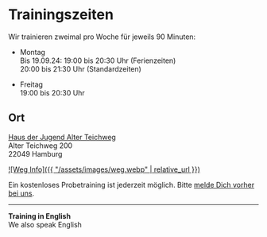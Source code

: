 # Trainingszeiten

Wir trainieren zweimal pro Woche für jeweils 90 Minuten:

- Montag  
  Bis 19.09.24: 19:00 bis 20:30 Uhr (Ferienzeiten)  
  20:00 bis 21:30 Uhr (Standardzeiten)

- Freitag  
  19:00 bis 20:30 Uhr

## Ort

[Haus der Jugend Alter Teichweg](https://www.jugendserver-hamburg.de/?aid=12497)  
Alter Teichweg 200  
22049 Hamburg

[![Weg Info]({{ "/assets/images/weg.webp" | relative_url }})](https://www.openstreetmap.org/?mlat=53.58667&mlon=10.06984#map=17/53.58667/10.06984&layers=N)

Ein kostenloses Probetraining ist jederzeit möglich. Bitte [melde Dich vorher bei uns](/contact).

---

**Training in English**  
We also speak English
